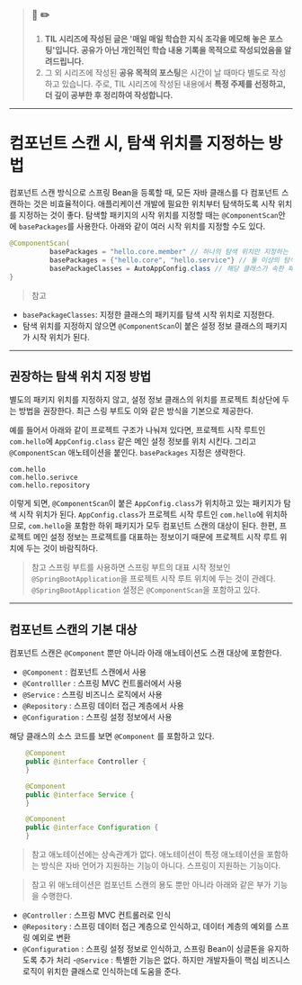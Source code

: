 
> ### 📖 ✏️ 
> 1. **TIL 시리즈에 작성된 글은 '매일 매일 학습한 지식 조각을 메모해 놓은 포스팅'입니다. 공유가 아닌 개인적인 학습 내용 기록을 목적으로 작성되었음을 알려드립니다.**
> 2. 그 외 시리즈에 작성된 **공유 목적의 포스팅**은 시간이 날 때마다 별도로 작성하고 있습니다. 주로, TIL 시리즈에 작성된 내용에서 **특정 주제를 선정하고, 더 깊이 공부한 후 정리하여 작성합니다.**

---

# 컴포넌트 스캔 시, 탐색 위치를 지정하는 방법

컴포넌트 스캔 방식으로 스프링 Bean을 등록할 때, 모든 자바 클래스를 다 컴포넌트 스캔하는 것은 비효율적이다. 애플리케이션 개발에 필요한 위치부터 탐색하도록 시작 위치를 지정하는 것이 좋다. 탐색할 패키지의 시작 위치를 지정할 때는 `@ComponentScan`안에 `basePackages`를 사용한다. 아래와 같이 여러 시작 위치를 지정할 수도 있다.

```java
@ComponentScan( 
          basePackages = "hello.core.member" // 하나의 탐색 위치만 지정하는 경우
          basePackages = {"hello.core", "hello.service"} // 둘 이상의 탐색 위치를 지정하는 경우
          basePackageClasses = AutoAppConfig.class // 해당 클래스가 속한 패키지를 탐색 위치로 지정한다.
} 
```
> 참고
- `basePackageClasses`: 지정한 클래스의 패키지를 탐색 시작 위치로 지정한다. 
- 탐색 위치를 지정하지 않으면 `@ComponentScan`이 붙은 설정 정보 클래스의 패키지가 시작 위치가 된다. 


---

## 권장하는 탐색 위치 지정 방법

별도의 패키지 위치를 지정하지 않고, 설정 정보 클래스의 위치를 프로젝트 최상단에 두는 방법을 권장한다. 최근 스링 부트도 이와 같은 방식을 기본으로 제공한다.

예를 들어서 아래와 같이 프로젝트 구조가 나눠져 있다면, 프로젝트 시작 루트인 `com.hello`에 `AppConfig.class` 같은 메인 설정 정보를 위치 시킨다. 그리고 ` @ComponentScan` 애노테이션을 붙인다. `basePackages` 지정은 생략한다.

```
com.hello 
com.hello.serivce 
com.hello.repository 
```

이렇게 되면, `@ComponentScan`이 붙은 `AppConfig.class`가 위치하고 있는 패키지가 탐색 시작 위치가 된다. `AppConfig.class`가 프로젝트 시작 루트인 `com.hello`에 위치하므로, `com.hello`을 포함한 하위 패키지가 모두 컴포넌트 스캔의 대상이 된다. 한편, 프로젝트 메인 설정 정보는 프로젝트를 대표하는 정보이기 때문에 프로젝트 시작 루트 위치에 두는 것이 바람직하다.

> 참고
스프링 부트를 사용하면 스프링 부트의 대표 시작 정보인 `@SpringBootApplication`을 프로젝트 시작 루트 위치에 두는 것이 관례다. `@SpringBootApplication` 설정은 `@ComponentScan`을 포함하고 있다.


---
## 컴포넌트 스캔의 기본 대상 

컴포넌트 스캔은 `@Component` 뿐만 아니라 아래 애노테이션도 스캔 대상에 포함한다.

- `@Component` : 컴포넌트 스캔에서 사용 
- `@Controlller` : 스프링 MVC 컨트롤러에서 사용 
- `@Service` : 스프링 비즈니스 로직에서 사용 
- `@Repository` : 스프링 데이터 접근 계층에서 사용 
- `@Configuration` : 스프링 설정 정보에서 사용 

해당 클래스의 소스 코드를 보면 `@Component` 를 포함하고 있다.

```java
    @Component
    public @interface Controller {
    }

    @Component
    public @interface Service {
    }

    @Component
    public @interface Configuration {
    }
```

> 참고
애노테이션에는 상속관계가 없다. 애노테이션이 특정 애노테이션을 포함하는 방식은 자바 언어가 지원하는 기능이 아니다. 스프링이 지원하는 기능이다. 

> 참고
위 애노테이션은 컴포넌트 스캔의 용도 뿐만 아니라 아래와 같은 부가 기능을 수행한다. 
- `@Controller` : 스프링 MVC 컨트롤러로 인식 
- `@Repository` : 스프링 데이터 접근 계층으로 인식하고, 데이터 계층의 예외를 스프링 예외로 변환
- `@Configuration` : 스프링 설정 정보로 인식하고, 스프링 Bean이 싱글톤을 유지하도록 추가 처리 
-`@Service` : 특별한 기능은 없다. 하지만 개발자들이 핵심 비즈니스 로직이 위치한 클래스로 인식하는데 도움을 준다.

